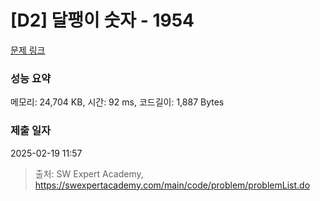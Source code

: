 # [D2] 달팽이 숫자 - 1954 

[문제 링크](https://swexpertacademy.com/main/code/problem/problemDetail.do?contestProbId=AV5PobmqAPoDFAUq) 

### 성능 요약

메모리: 24,704 KB, 시간: 92 ms, 코드길이: 1,887 Bytes

### 제출 일자

2025-02-19 11:57



> 출처: SW Expert Academy, https://swexpertacademy.com/main/code/problem/problemList.do